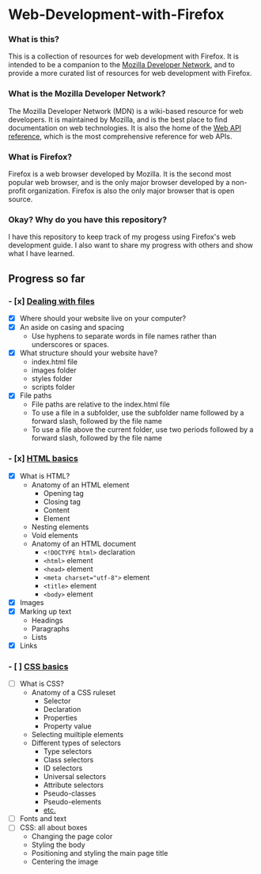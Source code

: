 # Web-Development-with-Firefox
### What is this?
This is a collection of resources for web development with Firefox. It is intended to be a companion to the [Mozilla Developer Network](https://developer.mozilla.org/en-US/), and to provide a more curated list of resources for web development with Firefox.

### What is the Mozilla Developer Network?
The Mozilla Developer Network (MDN) is a wiki-based resource for web developers. It is maintained by Mozilla, and is the best place to find documentation on web technologies. It is also the home of the [Web API reference](https://developer.mozilla.org/en-US/docs/Web/API), which is the most comprehensive reference for web APIs.

### What is Firefox?
Firefox is a web browser developed by Mozilla. It is the second most popular web browser, and is the only major browser developed by a non-profit organization. Firefox is also the only major browser that is open source.

### Okay? Why do you have this repository?
I have this repository to keep track of my progess using Firefox's web development guide. I also want to share my progress with others and show what I have learned.

## Progress so far
### - [x] [Dealing with files](https://developer.mozilla.org/en-US/docs/Learn/Getting_started_with_the_web/Dealing_with_files)
- [x] Where should your website live on your computer?
- [x] An aside on casing and spacing
    - Use hyphens to separate words in file names rather than underscores or spaces.
- [x] What structure should your website have?
    - index.html file
    - images folder
    - styles folder
    - scripts folder
- [x] File paths
    - File paths are relative to the index.html file
    - To use a file in a subfolder, use the subfolder name followed by a forward slash, followed by the file name
    - To use a file above the current folder, use two periods followed by a forward slash, followed by the file name

### - [x] [HTML basics](https://developer.mozilla.org/en-US/docs/Learn/Getting_started_with_the_web/HTML_basics)
- [x] What is HTML?
    - Anatomy of an HTML element
        - Opening tag
        - Closing tag
        - Content
        - Element
    - Nesting elements
    - Void elements
    - Anatomy of an HTML document
        - `<!DOCTYPE html>` declaration
        - `<html>` element
        - `<head>` element
        - `<meta charset="utf-8">` element
        - `<title>` element
        - `<body>` element
- [x] Images
- [x] Marking up text
    - Headings
    - Paragraphs
    - Lists
- [x] Links

### - [ ] [CSS basics](https://developer.mozilla.org/en-US/docs/Learn/Getting_started_with_the_web/CSS_basics)
- [ ] What is CSS?
    - Anatomy of a CSS ruleset
        - Selector
        - Declaration
        - Properties
        - Property value
    - Selecting muiltiple elements
    - Different types of selectors
        - Type selectors
        - Class selectors
        - ID selectors
        - Universal selectors
        - Attribute selectors
        - Pseudo-classes
        - Pseudo-elements
        - [etc.](https://developer.mozilla.org/en-US/docs/Learn/CSS/Building_blocks/Selectors#types_of_selectors)
- [ ] Fonts and text
- [ ] CSS: all about boxes
    - Changing the page color
    - Styling the body
    - Positioning and styling the main page title
    - Centering the image
